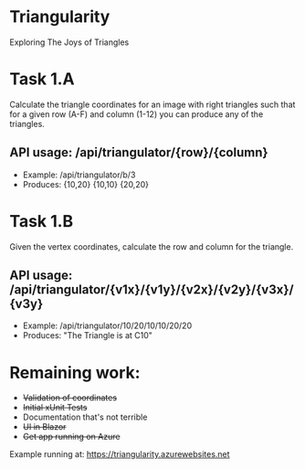 # Triangularity
Exploring The Joys of Triangles

# Task 1.A
Calculate the triangle coordinates for an image with right triangles such that for a given row (A-F) and column (1-12) you can produce any of the triangles.

## API usage: /api/triangulator/{row}/{column}

* Example: /api/triangulator/b/3
* Produces: {10,20} {10,10} {20,20}

# Task 1.B
Given the vertex coordinates, calculate the row and column for the triangle.

## API usage: /api/triangulator/{v1x}/{v1y}/{v2x}/{v2y}/{v3x}/{v3y}

* Example: /api/triangulator/10/20/10/10/20/20
* Produces: "The Triangle is at C10"

# Remaining work:
* ~~Validation of coordinates~~
* ~~Initial xUnit Tests~~
* Documentation that's not terrible
* ~~UI in Blazor~~
* ~~Get app running on Azure~~

Example running at:  https://triangularity.azurewebsites.net
